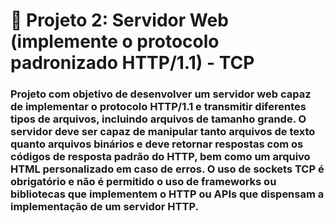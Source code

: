 # :satellite: Projeto 2: Servidor Web (implemente o protocolo padronizado HTTP/1.1) - TCP

### Projeto com objetivo de desenvolver um servidor web capaz de implementar o protocolo HTTP/1.1 e transmitir diferentes tipos de arquivos, incluindo arquivos de tamanho grande. O servidor deve ser capaz de manipular tanto arquivos de texto quanto arquivos binários e deve retornar respostas com os códigos de resposta padrão do HTTP, bem como um arquivo HTML personalizado em caso de erros. O uso de sockets TCP é obrigatório e não é permitido o uso de frameworks ou bibliotecas que implementem o HTTP ou APIs que dispensam a implementação de um servidor HTTP.
